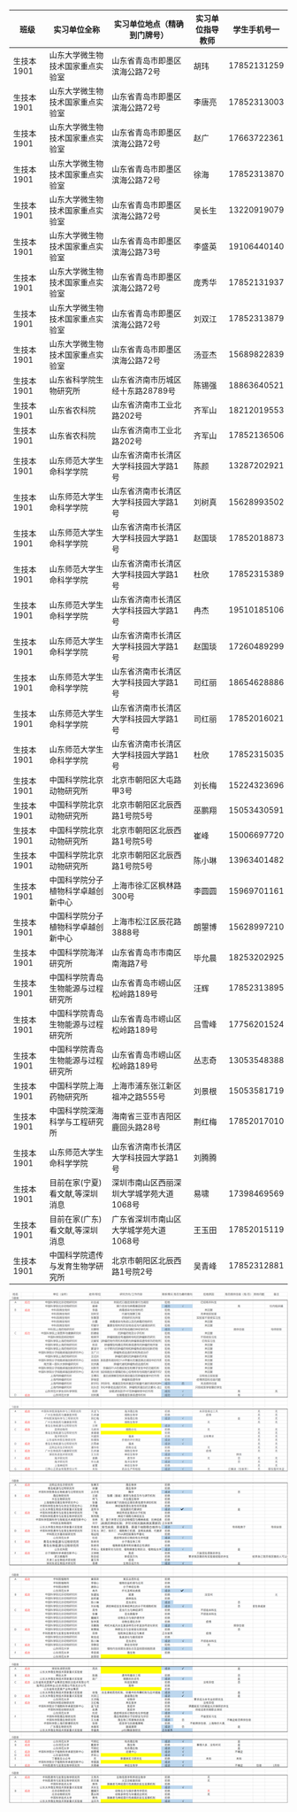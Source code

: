 | 班级       | 实习单位全称                       | 实习单位地点（精确到门牌号）             | 实习单位指导教师 | 学生手机号一 |
| ---------- | ---------------------------------- | ---------------------------------------- | ---------------- | ------------ |
| 生技本1901 | 山东大学微生物技术国家重点实验室   | 山东省青岛市即墨区滨海公路72号           | 胡玮             | 17852131259  |
| 生技本1901 | 山东大学微生物技术国家重点实验室   | 山东省青岛市即墨区滨海公路72号           | 李唐亮           | 17852313003  |
| 生技本1901 | 山东大学微生物技术国家重点实验室   | 山东省青岛市即墨区滨海公路72号           | 赵广             | 17663722361  |
| 生技本1901 | 山东大学微生物技术国家重点实验室   | 山东省青岛市即墨区滨海公路72号           | 徐海             | 17852313870  |
| 生技本1901 | 山东大学微生物技术国家重点实验室   | 山东省青岛市即墨区滨海公路72号           | 吴长生           | 13220919079  |
| 生技本1901 | 山东大学微生物技术国家重点实验室   | 山东省青岛市即墨区滨海公路73号           | 李盛英           | 19106440140  |
| 生技本1901 | 山东大学微生物技术国家重点实验室   | 山东省青岛市即墨区滨海公路72号           | 庞秀华           | 17852131937  |
| 生技本1901 | 山东大学微生物技术国家重点实验室   | 山东省青岛市即墨区滨海公路72号           | 刘双江           | 17852313879  |
| 生技本1901 | 山东大学微生物技术国家重点实验室   | 山东省青岛市即墨区滨海公路72号           | 汤亚杰           | 15689822839  |
| 生技本1901 | 山东省科学院生物研究所             | 山东省济南市历城区经十东路28789号        | 陈锡强           | 18863640521  |
| 生技本1901 | 山东省农科院                       | 山东省济南市工业北路202号                | 齐军山           | 18212019553  |
| 生技本1901 | 山东省农科院                       | 山东省济南市工业北路202号                | 齐军山           | 17852136506  |
| 生技本1901 | 山东师范大学生命科学学院           | 山东省济南市长清区大学科技园大学路1号    | 陈颜             | 13287202921  |
| 生技本1901 | 山东师范大学生命科学学院           | 山东省济南市长清区大学科技园大学路1号    | 刘树真           | 15628993502  |
| 生技本1901 | 山东师范大学生命科学学院           | 山东省济南市长清区大学科技园大学路1号    | 赵国琰           | 17852018873  |
| 生技本1901 | 山东师范大学生命科学学院           | 山东省济南市长清区大学科技园大学路1号    | 杜欣             | 17852315389  |
| 生技本1901 | 山东师范大学生命科学学院           | 山东省济南市长清区大学科技园大学路1号    | 冉杰             | 19510185106  |
| 生技本1901 | 山东师范大学生命科学学院           | 山东省济南市长清区大学科技园大学路1号    | 赵国琰           | 17260489299  |
| 生技本1901 | 山东师范大学生命科学学院           | 山东省济南市长清区大学科技园大学路1号    | 司红丽           | 18654628886  |
| 生技本1901 | 山东师范大学生命科学学院           | 山东省济南市长清区大学科技园大学路1号    | 司红丽           | 17852016021  |
| 生技本1901 | 山东师范大学生命科学学院           | 山东省济南市长清区大学科技园大学路1号    | 杜欣             | 17852315035  |
| 生技本1901 | 中国科学院北京动物研究所           | 北京市朝阳区大屯路甲3号                  | 刘长梅           | 15224323696  |
| 生技本1901 | 中国科学院北京动物研究所           | 北京市朝阳区北辰西路1号院5号             | 巫鹏翔           | 15053430591  |
| 生技本1901 | 中国科学院北京动物研究所           | 北京市朝阳区北辰西路1号院5号             | 崔峰             | 15006697720  |
| 生技本1901 | 中国科学院北京动物研究所           | 北京市朝阳区北辰西路1号院5号             | 陈小琳           | 13963401482  |
| 生技本1901 | 中国科学院分子植物科学卓越创新中心 | 上海市徐汇区枫林路300号                  | 李圆圆           | 15969701161  |
| 生技本1901 | 中国科学院分子植物科学卓越创新中心 | 上海市松江区辰花路3888号                 | 朗曌博           | 15628997210  |
| 生技本1901 | 中国科学院海洋研究所               | 山东省青岛市市南区南海路7号              | 毕允晨           | 18253202925  |
| 生技本1901 | 中国科学院青岛生物能源与过程研究所 | 山东省青岛市崂山区松岭路189号            | 汪辉             | 17852313895  |
| 生技本1901 | 中国科学院青岛生物能源与过程研究所 | 山东省青岛市崂山区松岭路189号            | 吕雪峰           | 17756201524  |
| 生技本1901 | 中国科学院青岛生物能源与过程研究所 | 山东省青岛市崂山区松岭路189号            | 丛志奇           | 13053548388  |
| 生技本1901 | 中国科学院上海药物研究所           | 上海市浦东张江新区祖冲之路555号          | 刘景根           | 15053581719  |
| 生技本1901 | 中国科学院深海科学与工程研究所     | 海南省三亚市吉阳区鹿回头路28号           | 荆红梅           | 17852017010  |
| 生技本1901 | 山东师范大学生命科学学院           | 山东省济南市长清区大学科技园大学路1号    | 刘腾腾           |              |
| 生技本1901 | 目前在家(宁夏)看文献,等深圳消息    | 深圳市南山区西丽深圳大学城学苑大道1068号 | 易啸             | 17398469569  |
| 生技本1901 | 目前在家(广东)看文献,等深圳消息    | 广东省深圳市南山区大学城学苑大道1068号   | 王玉田           | 17852015119  |
| 生技本1901 | 中国科学院遗传与发育生物学研究所   | 北京市朝阳区北辰西路1号院2号             | 吴青峰           | 17852312881  |

![输入图片说明](2019%E7%BA%A7%E4%B8%93%E4%B8%9A%E5%AE%9E%E4%B9%A0%E8%81%94%E7%B3%BB%E6%83%85%E5%86%B50cd9168ce940ddb10d725df305867a9.png)

